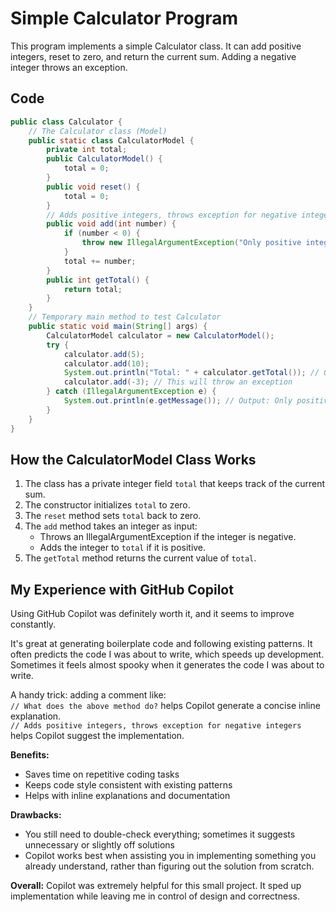 # Simple Calculator Program

This program implements a simple Calculator class. It can add positive integers, reset to zero, and return the current sum. Adding a negative integer throws an exception.

## Code

```java
public class Calculator {
    // The Calculator class (Model)
    public static class CalculatorModel {
        private int total;
        public CalculatorModel() {
            total = 0;
        }
        public void reset() {
            total = 0;
        }
        // Adds positive integers, throws exception for negative integers
        public void add(int number) {
            if (number < 0) {
                throw new IllegalArgumentException("Only positive integers are allowed.");
            }
            total += number;
        }
        public int getTotal() {
            return total;
        }
    }
    // Temporary main method to test Calculator
    public static void main(String[] args) {
        CalculatorModel calculator = new CalculatorModel();
        try {
            calculator.add(5);
            calculator.add(10);
            System.out.println("Total: " + calculator.getTotal()); // Output: Total: 15
            calculator.add(-3); // This will throw an exception
        } catch (IllegalArgumentException e) {
            System.out.println(e.getMessage()); // Output: Only positive integers are allowed.
        }
    }
}
```

## How the CalculatorModel Class Works

1. The class has a private integer field `total` that keeps track of the current sum.
2. The constructor initializes `total` to zero.
3. The `reset` method sets `total` back to zero.
4. The `add` method takes an integer as input:
    - Throws an IllegalArgumentException if the integer is negative.
    - Adds the integer to `total` if it is positive.
5. The `getTotal` method returns the current value of `total`.

## My Experience with GitHub Copilot

Using GitHub Copilot was definitely worth it, and it seems to improve constantly.

It's great at generating boilerplate code and following existing patterns. It often predicts the code I was about to write, which speeds up development. Sometimes it feels almost spooky when it generates the code I was about to write.

A handy trick: adding a comment like:  
`// What does the above method do?` helps Copilot generate a concise inline explanation.  
                                     `// Adds positive integers, throws exception for negative integers` helps Copilot suggest the implementation.

**Benefits:**
- Saves time on repetitive coding tasks
- Keeps code style consistent with existing patterns
- Helps with inline explanations and documentation

**Drawbacks:**
- You still need to double-check everything; sometimes it suggests unnecessary or slightly off solutions
- Copilot works best when assisting you in implementing something you already understand, rather than figuring out the solution from scratch.

**Overall:** Copilot was extremely helpful for this small project. It sped up implementation while leaving me in control of design and correctness.